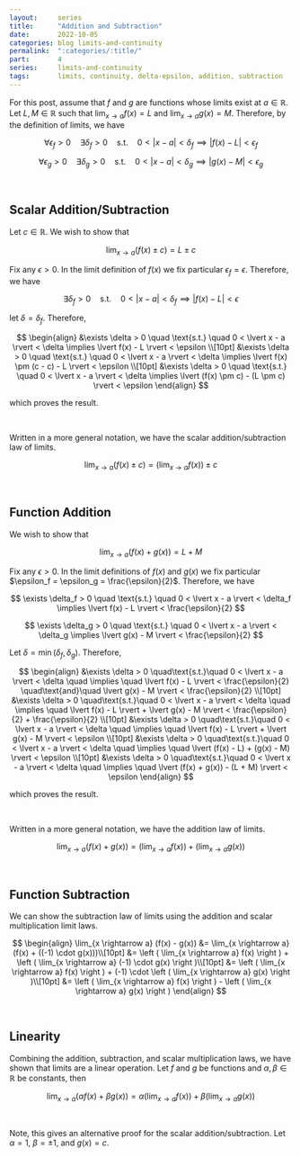 ```yaml
---
layout:     series
title:      "Addition and Subtraction"
date:       2022-10-05
categories: blog limits-and-continuity
permalink:  ":categories/:title/"
part:       4
series:     limits-and-continuity
tags:       limits, continuity, delta-epsilon, addition, subtraction
---
```


For this post, assume that $f$ and $g$ are functions whose limits exist at $a \in \mathbb{R}$. Let $L, M \in \mathbb{R}$ such that $\displaystyle \lim_{x \rightarrow a} f(x) = L$ and $\displaystyle \lim_{x \rightarrow a} g(x) = M$. Therefore, by the definition of limits, we have

$$
\forall \epsilon_f > 0 \quad \exists \delta_f > 0 \quad \text{s.t.} \quad 0 < \lvert x - a \rvert < \delta_f \implies \lvert f(x) - L \rvert < \epsilon_f
$$

$$
\forall \epsilon_g > 0 \quad \exists \delta_g > 0 \quad \text{s.t.} \quad 0 < \lvert x - a \rvert < \delta_g \implies \lvert g(x) - M \rvert < \epsilon_g
$$


<br>


## Scalar Addition/Subtraction

Let $c \in \mathbb{R}$. We wish to show that 

$$
\lim_{x \rightarrow a} (f(x) \pm c) = L \pm c
$$

Fix any $\epsilon > 0$. In the limit definition of $f(x)$ we fix particular $\epsilon_f = \epsilon$. Therefore, we have

$$
\exists \delta_f > 0 \quad \text{s.t.} \quad 0 < \lvert x - a \rvert < \delta_f \implies \lvert f(x) - L \rvert < \epsilon
$$

let $\delta = \delta_f$. Therefore, 

$$
\begin{align}
    &\exists \delta > 0 \quad \text{s.t.} \quad 0 < \lvert x - a \rvert < \delta \implies \lvert f(x) - L \rvert < \epsilon \\[10pt]
    &\exists \delta > 0 \quad \text{s.t.} \quad 0 < \lvert x - a \rvert < \delta \implies \lvert f(x) \pm (c - c) - L \rvert < \epsilon \\[10pt]
    &\exists \delta > 0 \quad \text{s.t.} \quad 0 < \lvert x - a \rvert < \delta \implies \lvert (f(x) \pm c) - (L \pm c) \rvert < \epsilon
\end{align}
$$

which proves the result. 

<br>

Written in a more general notation, we have the scalar addition/subtraction law of limits.

$$
\lim_{x \rightarrow a} (f(x) \pm c) = \left ( \lim_{x \rightarrow a} f(x) \right ) \pm c
$$


<br>


## Function Addition

We wish to show that 

$$
\lim_{x \rightarrow a} (f(x) + g(x)) = L + M
$$

Fix any $\epsilon > 0$. In the limit definitions of $f(x)$ and $g(x)$ we fix particular $\epsilon_f = \epsilon_g = \frac{\epsilon}{2}$. Therefore, we have

$$
\exists \delta_f > 0 \quad \text{s.t.} \quad 0 < \lvert x - a \rvert < \delta_f \implies \lvert f(x) - L \rvert < \frac{\epsilon}{2}
$$

$$
\exists \delta_g > 0 \quad \text{s.t.} \quad 0 < \lvert x - a \rvert < \delta_g \implies \lvert g(x) - M \rvert < \frac{\epsilon}{2}
$$

Let $\delta = \min(\delta_f, \delta_g)$. Therefore, 

$$
\begin{align}
    &\exists \delta > 0 \quad\text{s.t.}\quad 0 < \lvert x - a \rvert < \delta \quad \implies \quad \lvert f(x) - L \rvert < \frac{\epsilon}{2} \quad\text{and}\quad \lvert g(x) - M \rvert < \frac{\epsilon}{2} \\[10pt]
    &\exists \delta > 0 \quad\text{s.t.}\quad 0 < \lvert x - a \rvert < \delta \quad \implies \quad \lvert f(x) - L \rvert + \lvert g(x) - M \rvert < \frac{\epsilon}{2} + \frac{\epsilon}{2} \\[10pt]
    &\exists \delta > 0 \quad\text{s.t.}\quad 0 < \lvert x - a \rvert < \delta \quad \implies \quad \lvert f(x) - L \rvert + \lvert g(x) - M \rvert < \epsilon \\[10pt]
    &\exists \delta > 0 \quad\text{s.t.}\quad 0 < \lvert x - a \rvert < \delta \quad \implies \quad \lvert (f(x) - L) + (g(x) - M) \rvert < \epsilon \\[10pt]
    &\exists \delta > 0 \quad\text{s.t.}\quad 0 < \lvert x - a \rvert < \delta \quad \implies \quad \lvert (f(x) + g(x)) - (L + M) \rvert < \epsilon
\end{align}
$$

which proves the result. 

<br>

Written in a more general notation, we have the addition law of limits.

$$
\lim_{x \rightarrow a} (f(x) + g(x)) = \left ( \lim_{x \rightarrow a} f(x) \right ) + \left ( \lim_{x \rightarrow a} g(x) \right )
$$


<br>


## Function Subtraction

We can show the subtraction law of limits using the addition and scalar multiplication limit laws.

$$
\begin{align}
    \lim_{x \rightarrow a} (f(x) - g(x)) 
    &= \lim_{x \rightarrow a} (f(x) + ((-1) \cdot g(x)))\\[10pt]
    &= \left ( \lim_{x \rightarrow a} f(x) \right ) + \left ( \lim_{x \rightarrow a} (-1) \cdot g(x) \right )\\[10pt]
    &= \left ( \lim_{x \rightarrow a} f(x) \right ) + (-1) \cdot \left ( \lim_{x \rightarrow a} g(x) \right )\\[10pt]
    &= \left ( \lim_{x \rightarrow a} f(x) \right ) - \left ( \lim_{x \rightarrow a} g(x) \right )
\end{align}
$$

<br>

## Linearity

Combining the addition, subtraction, and scalar multiplication laws, we have shown that limits are a linear operation. Let $f$ and $g$ be functions and $\alpha, \beta \in \mathbb{R}$ be constants, then 

$$
\lim_{x \rightarrow a} (\alpha f(x) + \beta g(x))  = \alpha \left ( \lim_{x \rightarrow a} f(x) \right ) + \beta \left ( \lim_{x \rightarrow a} g(x) \right )
$$

<br>

Note, this gives an alternative proof for the scalar addition/subtraction. Let $\alpha = 1$, $\beta = \pm 1$, and $g(x) = c$.
